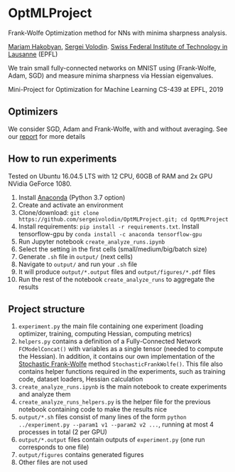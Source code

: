 # OptMLProject
Frank-Wolfe Optimization method for NNs with minima sharpness analysis.

<a href="mailto:mariam.hakobyan@epfl.ch">Mariam Hakobyan</a>, <a href="mailto:sergei.volodin@epfl.ch">Sergei Volodin</a>. <a href="http://epfl.ch">Swiss Federal Institute of Technology in Lausanne</a> (EPFL)

We train small fully-connected networks on MNIST using (Frank-Wolfe, Adam, SGD) and measure minima sharpness via Hessian eigenvalues.

Mini-Project for Optimization for Machine Learning CS-439 at EPFL, 2019

## Optimizers
We consider SGD, Adam and Frank-Wolfe, with and without averaging. See our <a href="https://www.overleaf.com/read/hsvzyfcxkrhc
">report</a> for more details

## How to run experiments
Tested on Ubuntu 16.04.5 LTS with 12 CPU, 60GB of RAM and 2x GPU NVidia GeForce 1080.

1. Install <a href="https://docs.conda.io/en/latest/miniconda.html">Anaconda</a> (Python 3.7 option)
2. Create and activate an environment
3. Clone/download: `git clone https://github.com/sergeivolodin/OptMLProject.git; cd OptMLProject`
4. Install requirements: `pip install -r requirements.txt`. Install tensorflow-gpu by `conda install -c anaconda tensorflow-gpu`
5. Run Jupyter notebook `create_analyze_runs.ipynb`
6. Select the setting in the first cells (small/medium/big/batch size)
7. Generate `.sh` file in `output/` (next cells)
8. Navigate to `output/` and run your `.sh` file
9. It will produce `output/*.output` files and `output/figures/*.pdf` files
10. Run the rest of the notebook `create_analyze_runs` to aggregate the results

## Project structure
1. `experiment.py` the main file containing one experiment (loading optimizer, training, computing Hessian, computing metrics)
2. `helpers.py` contains a definition of a Fully-Connected Network `FCModelConcat()` with variables as a single tensor (needed to compute the Hessian). In addition, it contains our own implementation of the <a href="https://arxiv.org/abs/1804.09554">Stochastic Frank-Wolfe</a> method `StochasticFrankWolfe()`. This file also contains helper functions required in the experiments, such as training code, dataset loaders, Hessian calculation
3. `create_analyze_runs.ipynb` is the main notebook to create experiments and analyze them
4. `create_analyze_runs_helpers.py` is the helper file for the previous notebook containing code to make the results nice
5. `output/*.sh` files consist of many lines of the form `python ../experiment.py --param1 v1 --param2 v2 ...`, running at most 4 processes in total (2 per GPU)
6. `output/*.output` files contain outputs of `experiment.py` (one run corresponds to one file)
7. `output/figures` contains generated figures
10. Other files are not used
